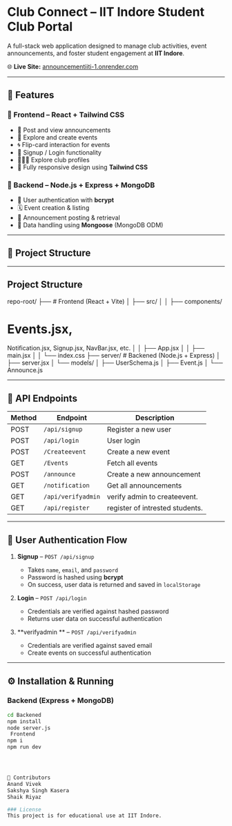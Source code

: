 # Club Connect – IIT Indore Student Club Portal

A full-stack web application designed to manage club activities, event announcements, and foster student engagement at **IIT Indore**.

🌐 **Live Site:** [announcementiiti-1.onrender.com](https://announcementiiti-1.onrender.com)

---

## 🌟 Features

### 🔹 Frontend – React + Tailwind CSS
- 📢 Post and view announcements
- 📅 Explore and create events
- 🌀 Flip-card interaction for events
- 🔐 Signup / Login functionality
- 🧑‍🤝‍🧑 Explore club profiles
- 📱 Fully responsive design using **Tailwind CSS**

### 🔹 Backend – Node.js + Express + MongoDB
- 🔐 User authentication with **bcrypt**
- 🗓️ Event creation & listing
- 📢 Announcement posting & retrieval
- 💾 Data handling using **Mongoose** (MongoDB ODM)

---

## 🧩 Project Structure


---

##  Project Structure
repo-root/
├──  # Frontend (React + Vite)
│ ├── src/
│ │ ├── components/ 
# Events.jsx, 
Notification.jsx, 
Signup.jsx, 
NavBar.jsx, etc.
│ │ ├── App.jsx
│ │ ├── main.jsx
│ │ └── index.css
├── server/ # Backened (Node.js + Express)
│ ├── server.jsx
│ └── models/
│ ├── UserSchema.js
│ ├── Event.js
│ └── Announce.js



---

## 🔗 API Endpoints

| Method | Endpoint            | Description                     |
|--------|---------------------|---------------------------------|
| POST   | `/api/signup`       | Register a new user             |
| POST   | `/api/login`        | User login                      |
| POST   | `/Createevent`      | Create a new event              |
| GET    | `/Events`           | Fetch all events                |
| POST   | `/announce`         | Create a new announcement       |
| GET    | `/notification`     | Get all announcements           |
| GET    | `/api/verifyadmin`  | verify admin to createevent.    |
| GET    | `/api/register`     | register of intrested students. |


---

## 🔐 User Authentication Flow

1. **Signup** – `POST /api/signup`
   - Takes `name`, `email`, and `password`
   - Password is hashed using **bcrypt**
   - On success, user data is returned and saved in `localStorage`

2. **Login** – `POST /api/login`
   - Credentials are verified against hashed password
   - Returns user data on successful authentication
3. **verifyadmin **  – `POST /api/verifyadmin `
   - Credentials are verified against saved email
   - Create events  on successful authentication
---

## ⚙️ Installation & Running

### Backend (Express + MongoDB)
```bash
cd Backened 
npm install
node server.js
 Frontend
npm i
npm run dev




👥 Contributors
Anand Vivek
Sakshya Singh Kasera
Shaik Riyaz

### License
This project is for educational use at IIT Indore. 

